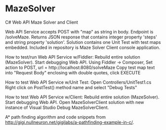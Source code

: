 # MazeSolver

C# Web API Maze Solver and Client

Web API Service accepts POST with "map" as string in body. Endpoint is /solveMaze. Returns JSON response that contains integer property 'steps' and string property 'solution'. Solution contains one Unit Test with test maps embedded. Included in repository is Maze Solver Client console application.

How to test/run Web API Service w/Fiddler: Rebuild entire solution (MazeSolver). Start debugging Web API. Using Fiddler -> Composer, Set action to POST, url = http://localhost:8080/solveMaze Copy test map text into "Request Body" enclosing with double quotes, click EXECUTE

How to test Web API Service w/Unit Test: Open Controllers/UnitTest1.cs Right click on PostTest() method name and select "Debug Tests"

How to test Web API Service w/Client: Rebuild entire solution (MazeSolver). Start debugging Web API. Open MazeSolverClient solution with new instance of Visual Studio Debug MazeSolverClient.

A* path finding algorithm and code snippets from http://gigi.nullneuron.net/gigilabs/a-pathfinding-example-in-c/.
